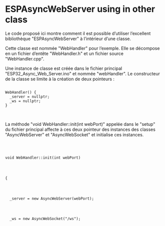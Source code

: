 # ESPAsyncWebServer using in other class


Le code proposé ici montre comment il est possible d’utiliser l’excellent bibliothèque "ESPAsyncWebServer" à l’intérieur d’une classe.

Cette classe est nommée "WebHandler" pour l’exemple. Elle se décompose en un fichier d’entête  "WebHandler.h" et un fichier source "WebHandler.cpp".

Une instance de classe est créée dans le fichier principal "ESP32_Async_Web_Server.ino" et nommée "webHandler". Le constructeur de la classe se limite à la création de deux pointeurs :

<code>
WebHandler() {
  _server = nullptr;
  _ws = nullptr;
}
</code>
<p>&nbsp;</p>
La méthode "void WebHandler::init(int webPort)" appelée dans le "setup" du fichier principal affecte à ces deux pointeur des instances des classes "AsyncWebServer" et "AsyncWebSocket" et initialise ces instances.

<p>&nbsp;</p>
<code>
void WebHandler::init(int webPort)<p>&nbsp;</p>
{<p>&nbsp;</p>
  _server = new AsyncWebServer(webPort);<p>&nbsp;</p>
  _ws = new AsyncWebSocket("/ws");
  <code>

